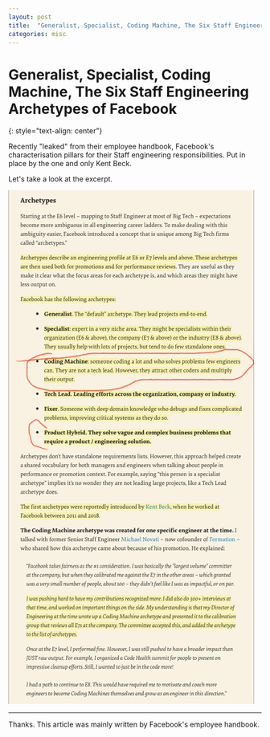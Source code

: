 ```yaml
---
layout: post
title:  "Generalist, Specialist, Coding Machine, The Six Staff Engineering Archetypes Of Facebook"
categories: misc
---
```


# Generalist, Specialist, Coding Machine, The Six Staff Engineering Archetypes of Facebook
{: style="text-align: center"}

Recently "leaked" from their employee handbook, Facebook's characterisation pillars for their Staff engineering responsibilities. Put in place by the one and only Kent Beck.

Let's take a look at the excerpt.

![](/assets/6_eng_fb.jpg)

---

Thanks. This article was mainly written by Facebook's employee handbook.
